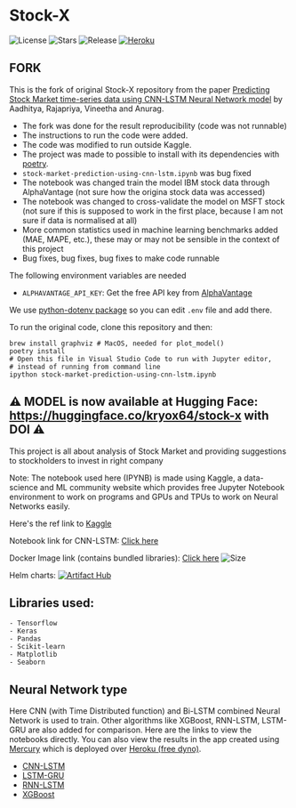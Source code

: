 # Stock-X

![License](https://img.shields.io/github/license/Circle-1/Stock-X)
![Stars](https://img.shields.io/github/stars/Circle-1/Stock-X)
![Release](https://img.shields.io/github/v/release/Circle-1/Stock-X)
[![Heroku](https://img.shields.io/badge/Heroku-Active-blue?logo=heroku)](https://stock-x-proj.herokuapp.com/)

## FORK

This is the fork of original Stock-X repository from the paper [Predicting Stock Market time-series data using
CNN-LSTM Neural Network model](https://arxiv.org/pdf/2305.14378) by Aadhitya, Rajapriya, Vineetha and Anurag.

- The fork was done for the result reproducibility (code was not runnable) 
- The instructions to run the code were added. 
- The code was modified to run outside Kaggle.
- The project was made to possible to install with its dependencies with [poetry](https://github.com/python-poetry/).
- `stock-market-prediction-using-cnn-lstm.ipynb` was bug fixed 
- The notebook was changed train the model IBM stock data through AlphaVantage (not sure how the origina stock data was accessed)
- The notebook was changed to cross-validate the model on MSFT stock (not sure if this is supposed to work in the first place, because I am not sure if data is normalised at all)
- More common statistics used in machine learning benchmarks added (MAE, MAPE, etc.), 
  these may or may not be sensible in the context of this project
- Bug fixes, bug fixes, bug fixes to make code runnable

The following environment variables are needed

- `ALPHAVANTAGE_API_KEY`: Get the free API key from [AlphaVantage](https://www.alphavantage.co/support/#api-key)

We use [python-dotenv package](https://github.com/theskumar/python-dotenv) so you can edit `.env` file and add there.

To run the original code, clone this repository and then:

```shell
brew install graphviz # MacOS, needed for plot_model()
poetry install
# Open this file in Visual Studio Code to run with Jupyter editor,
# instead of running from command line
ipython stock-market-prediction-using-cnn-lstm.ipynb 
```

## ⚠️ **MODEL is now available at Hugging Face: https://huggingface.co/kryox64/stock-x** with DOI ⚠️

This project is all about analysis of Stock Market and providing suggestions to stockholders to invest in right company

Note: The notebook used here (IPYNB) is made using Kaggle, a data-science and ML community website which provides free Jupyter Notebook environment to work on programs and GPUs and TPUs to work on Neural Networks easily.

Here's the ref link to [Kaggle](https://www.kaggle.com/)

Notebook link for CNN-LSTM: [Click here](https://www.kaggle.com/aadhityaa/stock-cnn-lstm)

Docker Image link (contains bundled libraries): [Click here](https://hub.docker.com/r/aerox86/stock-x) ![Size](https://img.shields.io/docker/image-size/aerox86/stock-x/latest-stable)

Helm charts: [![Artifact Hub](https://img.shields.io/endpoint?url=https://artifacthub.io/badge/repository/stock-x)](https://artifacthub.io/packages/search?repo=stock-x)

## Libraries used:
    - Tensorflow
    - Keras
    - Pandas
    - Scikit-learn
    - Matplotlib
    - Seaborn

## Neural Network type

Here CNN (with Time Distributed function) and Bi-LSTM combined Neural Network is used to train. Other algorithms like XGBoost, RNN-LSTM, LSTM-GRU are also added for comparison. Here are the links to view the notebooks directly. You can also view the results in the app created using [Mercury](https://mljar.com/mercury/) which is deployed over [Heroku (free dyno)](https://stock-x-proj.herokuapp.com/).

 - [CNN-LSTM](stock-market-prediction-using-cnn-lstm.ipynb)
 - [LSTM-GRU](lstm_gru_model.ipynb)
 - [RNN-LSTM](RNN-LSTM.ipynb)
 - [XGBoost](regressor-model.ipynb)
